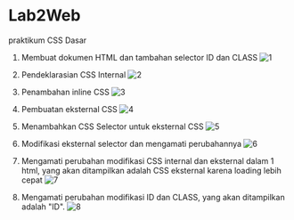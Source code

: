 # Lab2Web
praktikum CSS Dasar

1. Membuat dokumen HTML dan tambahan selector ID dan CLASS
![1](https://user-images.githubusercontent.com/81458524/113647396-fbefab80-96b4-11eb-97e3-ac29f00c9f8d.jpg)

2. Pendeklarasian CSS Internal
![2](https://user-images.githubusercontent.com/81458524/113647606-5983f800-96b5-11eb-962d-64f0da0636b3.jpg)

3. Penambahan inline CSS
![3](https://user-images.githubusercontent.com/81458524/113647628-643e8d00-96b5-11eb-8b9d-3d7408619103.jpg)

4. Pembuatan eksternal CSS
![4](https://user-images.githubusercontent.com/81458524/113647706-86380f80-96b5-11eb-9195-43cce063bdbc.jpg)

5. Menambahkan CSS Selector untuk eksternal CSS
![5](https://user-images.githubusercontent.com/81458524/113647762-9bad3980-96b5-11eb-8a31-b38c50243eb1.jpg)

6. Modifikasi eksternal selector dan mengamati perubahannya
![6](https://user-images.githubusercontent.com/81458524/113647865-d1eab900-96b5-11eb-85ef-15f18308e2cb.jpg)

7. Mengamati perubahan modifikasi CSS internal dan eksternal dalam 1 html, yang akan ditampilkan adalah CSS eksternal karena loading lebih cepat
![7](https://user-images.githubusercontent.com/81458524/113648179-63f2c180-96b6-11eb-995d-a71e3399b3a1.jpg)

8. Mengamati perubahan modifikasi ID dan CLASS, yang akan ditampilkan adalah "ID".
![8](https://user-images.githubusercontent.com/81458524/113648210-6e14c000-96b6-11eb-8d04-9212bff195d9.jpg)
